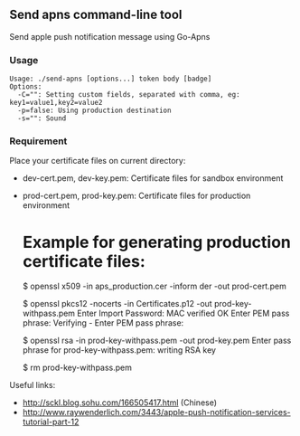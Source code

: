 ## Send apns command-line tool

Send apple push notification message using Go-Apns

### Usage

	Usage: ./send-apns [options...] token body [badge]
	Options:
	  -C="": Setting custom fields, separated with comma, eg: key1=value1,key2=value2
	  -p=false: Using production destination
	  -s="": Sound

### Requirement

Place your certificate files on current directory:

* dev-cert.pem, dev-key.pem: Certificate files for sandbox environment
* prod-cert.pem, prod-key.pem: Certificate files for production environment

	# Example for generating production certificate files:
	
	$ openssl x509 -in aps_production.cer -inform der -out prod-cert.pem
	
	$ openssl pkcs12 -nocerts -in Certificates.p12 -out prod-key-withpass.pem
	Enter Import Password:
	MAC verified OK
	Enter PEM pass phrase:
	Verifying - Enter PEM pass phrase:
	
	$ openssl rsa -in prod-key-withpass.pem -out prod-key.pem
	Enter pass phrase for prod-key-withpass.pem:
	writing RSA key
	
	$ rm prod-key-withpass.pem

Useful links:

* <http://sckl.blog.sohu.com/166505417.html> (Chinese)
* <http://www.raywenderlich.com/3443/apple-push-notification-services-tutorial-part-12>
